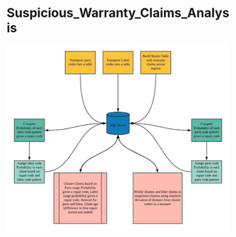 # Suspicious_Warranty_Claims_Analysis

![alt text](https://github.com/pnagula/Suspicious_Warranty_Claims_Analysis/blob/master/Suspicious_Warranty_Claims.jpeg)
